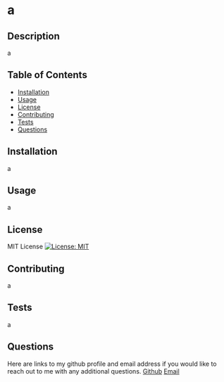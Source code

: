 # a 
  
  ## Description

  a

  ## Table of Contents

  - [Installation](#installation)
  - [Usage](#usage)
  - [License](#license)
  - [Contributing](#contributing)
  - [Tests](#tests)
  - [Questions](#questions)

  ## Installation

  a

  ## Usage

  a

  ## License

  MIT License
  [![License: MIT](https://img.shields.io/badge/License-MIT-yellow.svg)](https://opensource.org/licenses/MIT)
  
  ## Contributing 

  a

  ## Tests

  a

  ## Questions
  Here are links to my github profile and email address if you would like to reach out to me with any additional questions.
  [Github](https://github.com/a)
  [Email](mailto:a)